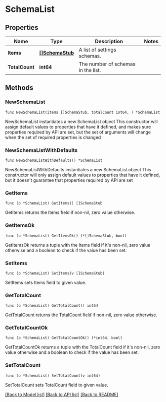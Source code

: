 # SchemaList

## Properties

Name | Type | Description | Notes
------------ | ------------- | ------------- | -------------
**Items** | [**[]SchemaStub**](SchemaStub.md) | A list of settings schemas. | 
**TotalCount** | **int64** | The number of schemas in the list. | 

## Methods

### NewSchemaList

`func NewSchemaList(items []SchemaStub, totalCount int64, ) *SchemaList`

NewSchemaList instantiates a new SchemaList object
This constructor will assign default values to properties that have it defined,
and makes sure properties required by API are set, but the set of arguments
will change when the set of required properties is changed

### NewSchemaListWithDefaults

`func NewSchemaListWithDefaults() *SchemaList`

NewSchemaListWithDefaults instantiates a new SchemaList object
This constructor will only assign default values to properties that have it defined,
but it doesn't guarantee that properties required by API are set

### GetItems

`func (o *SchemaList) GetItems() []SchemaStub`

GetItems returns the Items field if non-nil, zero value otherwise.

### GetItemsOk

`func (o *SchemaList) GetItemsOk() (*[]SchemaStub, bool)`

GetItemsOk returns a tuple with the Items field if it's non-nil, zero value otherwise
and a boolean to check if the value has been set.

### SetItems

`func (o *SchemaList) SetItems(v []SchemaStub)`

SetItems sets Items field to given value.


### GetTotalCount

`func (o *SchemaList) GetTotalCount() int64`

GetTotalCount returns the TotalCount field if non-nil, zero value otherwise.

### GetTotalCountOk

`func (o *SchemaList) GetTotalCountOk() (*int64, bool)`

GetTotalCountOk returns a tuple with the TotalCount field if it's non-nil, zero value otherwise
and a boolean to check if the value has been set.

### SetTotalCount

`func (o *SchemaList) SetTotalCount(v int64)`

SetTotalCount sets TotalCount field to given value.



[[Back to Model list]](../README.md#documentation-for-models) [[Back to API list]](../README.md#documentation-for-api-endpoints) [[Back to README]](../README.md)


